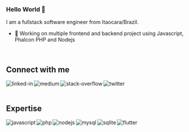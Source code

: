 ### Hello World 👋
I am a fullstack software engineer from Itaocara/Brazil.
- 🔭 Working on multiple frontend and backend project using Javascript, Phalcon PHP and Nodejs

<br>

## Connect with me

[<img align="left" alt="linked-in" src="https://img.shields.io/badge/linkedin-%230077B5.svg?&style=for-the-badge&logo=linkedin&logoColor=white" />](https://www.linkedin.com/in/dibmartins)
[<img align="left" alt="medium" src="https://img.shields.io/badge/medium-%2312100E.svg?&style=for-the-badge&logo=medium&logoColor=white" />](https://medium.com/@dibmartins)
[<img align="left" alt="stack-overflow" src="https://img.shields.io/badge/stack%20overflow-FE7A16?logo=stack-overflow&logoColor=white&style=for-the-badge" />](https://stackoverflow.com/users/7331813/diego-botelho)
[<img align="left" alt="twitter" src="https://img.shields.io/badge/twitter-%231DA1F2.svg?&style=for-the-badge&logo=twitter&logoColor=white" />](https://twitter.com/dibmartins)

<br>
<br>

## Expertise

<img align="left" alt="javascript" src="https://img.shields.io/badge/javascript-%23316192.svg?&style=for-the-badge&logo=javascript&logoColor=white" />
<img align="left" alt="php" src="https://img.shields.io/badge/php%20-%2320232a.svg?&style=for-the-badge&logo=php&logoColor=%blue" />
<img align="left" alt="nodejs" src="https://img.shields.io/badge/node.js%20-%2343853D.svg?&style=for-the-badge&logo=node.js&logoColor=white" />
<img align="left" alt="mysql" src="https://img.shields.io/badge/mysql-%23316192.svg?&style=for-the-badge&logo=mysql&logoColor=white" />
<img align="left" alt="sqlite" src="https://img.shields.io/badge/sqlite-%23316192.svg?&style=for-the-badge&logo=sqlite&logoColor=white" />
<img align="left" alt="flutter" src="https://img.shields.io/badge/flutter-%23316192.svg?&style=for-the-badge&logo=flutter&logoColor=white" />

<br>
<br>
